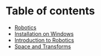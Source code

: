 # Table of contents

* [Robotics](README.md)
* [Installation on Windows](installation-on-windows.md)
* [Introduction to Robotics](introduction-to-robitics.md)
* [Space and Transforms](space-and-transforms.md)
